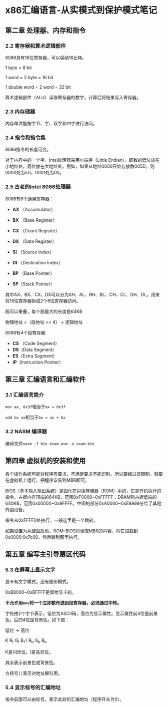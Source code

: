 # x86汇编语言-从实模式到保护模式笔记

## 第二章 处理器、内存和指令

### 2.2 寄存器和算术逻辑部件

8086具有16位寄存器，可以容纳16比特。

1 byte = 8 bit

1 word = 2 byte = 16 bit

1 double word = 2 word = 32 bit

算术逻辑部件（ALU）读取寄存器的数字，计算后将结果写入寄存器。

### 2.3 内存储器

内存单次能按字节、字、双字和四字进行访问。

### 2.4 指令和指令集

8086指令的长度可变。

对于内存中的一个字，Intel处理器采用小端序（Little Endian）。即数的低位放在小地址处，高位放在大地址处。例如，如果从地址0000开始存放数005D，则0000处为5D，0001处为00。

### 2.5 古老的Intel 8086处理器

8086有8个通用寄存器：

- **AX** （Accumulator）

- **BX** （Base Register）

- **CX** （Count Register）

- **DX** （Data Register）

- **SI** （Source Index）

- **DI** （Destination Index）

- **BP** （Base Pointer）

- **SP**（Stack Pointer）

其中AX、BX、CX、DX可以分为AH、AL、BH、BL、CH、CL、DH、DL。用来将16位寄存器拆成2个8位寄存器访问。

段可以重叠，每个段最大的长度是64KB

物理地址 =（段地址 << 4） + 逻辑地址

8086有4个段寄存器

- **CS** （Code Segment）
- **DS**（Data Segment）
- **ES**（Extra Segment）
- **IP**（Instruction Pointer）

## 第三章 汇编语言和汇编软件

### 3.1 汇编语言简介

`mov ax, 0x3f`相当于`ax = 0x3f`

`add bx ax`相当于`bx = ax + bx`

### 3.2 NASM 编译器

编译文件`nasm -f bin exam.asm -o exam.bin`

## 第四章 虚拟机的安装和使用

各个操作系统可能对程序有要求，不满足要求不能识别。所以要绕过该限制，就要在虚拟机上运行，把程序安装到MBR即可。

BIOS（基本输入输出系统）是固化在只读存储器（ROM）中的，它是开机执行的指令，占据内存顶端的64KB，范围0xF0000~0xFFFFF；DRAM则占据低端的640KB，范围0x00000~0x9FFFF。中间的部分0xA0000~0xE9999分给了其他外围设备。

指令从0xFFFF0处执行，一般这里是一个跳转。

如果设置为从硬盘启动，ROM-BIOS将读取MBR的内容，将它加载到0x0000:0x7c00。然后跳到那里执行。

## 第五章 编写主引导扇区代码

### 5.3 在屏幕上显示文字

显卡有文字模式，还有图形模式。

0xB8000~0xBFFFF是留给显卡的。

**不允许用`mov`将一个立即数传送到段寄存器，必须通过中转。**

字符由2个字节表示，低位为ASCII码，高位为显示属性。显示属性前4位是前景色，后四4位是背景色。如下图：

低位 → 高位

K R<sub>f</sub> G<sub>f</sub> B<sub>f</sub> I R<sub>b</sub> G<sub>b</sub> B<sub>b</sub>

K是闪烁位，I是高亮位。

其余表示前景色或背景色。

方括号`[]`表示对地址解引用。

### 5.4 显示标号的汇编地址

指令前面可以由标号，表示此处的汇编地址（程序开头为0）。